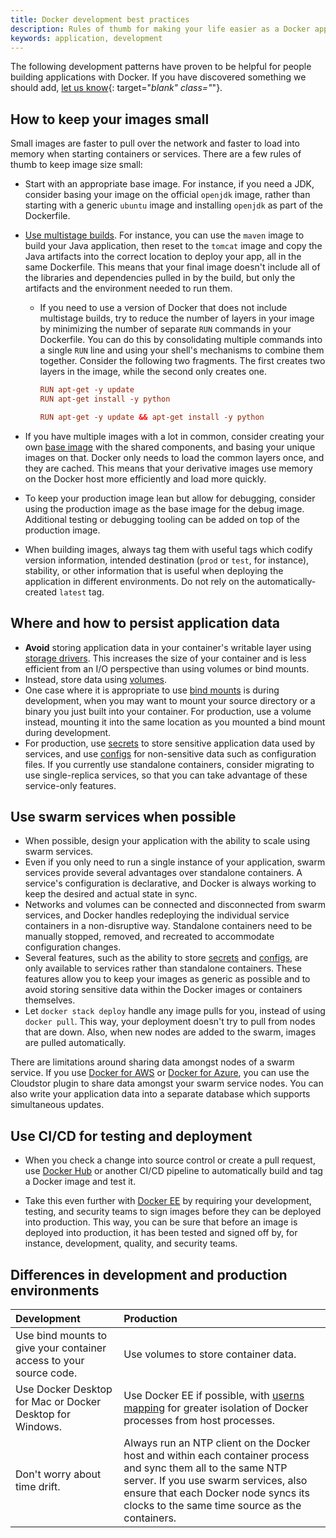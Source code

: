 ```yaml
---
title: Docker development best practices
description: Rules of thumb for making your life easier as a Docker application developer
keywords: application, development
---
```


The following development patterns have proven to be helpful for people
building applications with Docker. If you have discovered something we should
add,
[let us know](https://github.com/docker/docker.github.io/issues/new){: target="_blank" class="_"}.

## How to keep your images small

Small images are faster to pull over the network and faster to load into
memory when starting containers or services. There are a few rules of thumb to
keep image size small:

- Start with an appropriate base image. For instance, if you need a JDK,
  consider basing your image on the official `openjdk` image, rather than
  starting with a generic `ubuntu` image and installing `openjdk` as part of the
  Dockerfile.

- [Use multistage builds](/engine/userguide/eng-image/multistage-build.md). For
  instance, you can use the `maven` image to build your Java application, then
  reset to the `tomcat` image and copy the Java artifacts into the correct
  location to deploy your app, all in the same Dockerfile. This means that your
  final image doesn't include all of the libraries and dependencies pulled in by
  the build, but only the artifacts and the environment needed to run them.

  - If you need to use a version of Docker that does not include multistage
    builds, try to reduce the number of layers in your image by minimizing the
    number of separate `RUN` commands in your Dockerfile. You can do this by
    consolidating multiple commands into a single `RUN` line and using your
    shell's mechanisms to combine them together. Consider the following two
    fragments. The first creates two layers in the image, while the second
    only creates one.

    ```conf
    RUN apt-get -y update
    RUN apt-get install -y python
    ```

    ```conf
    RUN apt-get -y update && apt-get install -y python
    ```

- If you have multiple images with a lot in common, consider creating your own
  [base image](/engine/userguide/eng-image/baseimages.md) with the shared
  components, and basing your unique images on that. Docker only needs to load
  the common layers once, and they are cached. This means that your
  derivative images use memory on the Docker host more efficiently and load more
  quickly.

- To keep your production image lean but allow for debugging, consider using the
  production image as the base image for the debug image. Additional testing or
  debugging tooling can be added on top of the production image.

- When building images, always tag them with useful tags which codify version
  information, intended destination (`prod` or `test`, for instance), stability,
  or other information that is useful when deploying the application in
  different environments. Do not rely on the automatically-created `latest` tag.

## Where and how to persist application data

- **Avoid** storing application data in your container's writable layer using
  [storage drivers](/engine/userguide/storagedriver.md). This increases the
  size of your container and is less efficient from an I/O perspective than
  using volumes or bind mounts.
- Instead, store data using [volumes](/engine/admin/volumes/volumes.md).
- One case where it is appropriate to use
  [bind mounts](/engine/admin/volumes/bind-mounts.md) is during development,
  when you may want to mount your source directory or a binary you just built
  into your container. For production, use a volume instead, mounting it into
  the same location as you mounted a bind mount during development.
- For production, use [secrets](/engine/swarm/secrets.md) to store sensitive
  application data used by services, and use [configs](/engine/swarm/configs.md)
  for non-sensitive data such as configuration files. If you currently use
  standalone containers, consider migrating to use single-replica services, so
  that you can take advantage of these service-only features.

## Use swarm services when possible

- When possible, design your application with the ability to scale using swarm
  services.
- Even if you only need to run a single instance of your application, swarm
  services provide several advantages over standalone containers. A service's
  configuration is declarative, and Docker is always working to keep the
  desired and actual state in sync.
- Networks and volumes can be connected and disconnected from swarm services,
  and Docker handles redeploying the individual service containers in a
  non-disruptive way. Standalone containers need to be manually stopped, removed,
  and recreated to accommodate configuration changes.
- Several features, such as the ability to store
  [secrets](/engine/swarm/secrets.md) and [configs](/engine/swarm/configs.md),
  are only available to services rather than standalone containers. These
  features allow you to keep your images as generic as possible and to avoid
  storing sensitive data within the Docker images or containers themselves.
- Let `docker stack deploy` handle any image pulls for you, instead of using
  `docker pull`. This way, your deployment doesn't try to pull from nodes
  that are down. Also, when new nodes are added to the swarm, images are
  pulled automatically.

There are limitations around sharing data amongst nodes of a swarm service.
If you use [Docker for AWS](/docker-for-aws/persistent-data-volumes.md) or
[Docker for Azure](docker-for-azure/persistent-data-volumes.md), you can use the
Cloudstor plugin to share data amongst your swarm service nodes. You can also
write your application data into a separate database which supports simultaneous
updates.

## Use CI/CD for testing and deployment

- When you check a change into source control or create a pull request, use
  [Docker Hub](/docker-hub/builds/automated-build.md) or
  another CI/CD pipeline to automatically build and tag a Docker image and test
  it.

- Take this even further with [Docker EE](/ee/index.md) by requiring
  your development, testing, and security teams to sign images before they can
  be deployed into production. This way, you can be sure that before an image is
  deployed into production, it has been tested and signed off by, for instance,
  development, quality, and security teams.

## Differences in development and production environments

| Development                                                         | Production                                                                                                                                                                                                                                       |
|:--------------------------------------------------------------------|:-------------------------------------------------------------------------------------------------------------------------------------------------------------------------------------------------------------------------------------------------|
| Use bind mounts to give your container access to your source  code. | Use volumes to store container data.                                                                                                                                                                                                             |
| Use Docker Desktop for Mac or Docker Desktop for Windows.                           | Use Docker EE if possible, with [userns mapping](/engine/security/userns-remap.md) for greater isolation of Docker processes from host processes.                                                                                                |
| Don't worry about time drift.                                       | Always run an NTP client on the Docker host and within each container process and sync them all to the same NTP server. If you use swarm services, also ensure that each Docker node syncs its clocks to the same time source as the containers. |
